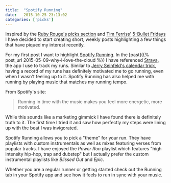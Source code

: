 ```yaml
---
title:  "Spotify Running"
date:   2015-10-25 23:13:02
categories: ['picks']
---
```


Inspired by the [Ruby Rouge's](https://devchat.tv/ruby-rogues/) [picks section](https://devchat.tv/ruby-rogues/picks) and [Tim Ferriss'](http://fourhourworkweek.com/) [5-Bullet Fridays](http://www.fourhournewsletter.com/site/fourhourworkweeknewsletter/webform.html?wid=6&u=w&mg_param3=4) I have decided to start creating short, weekly posts highlighting a few things that have piqued my interest recently.

For my first post I want to highlight [Spotify Running](https://www.spotify.com/us/running/). In the [past]({% post_url 2015-05-09-why-i-love-the-cloud %}) I have referenced [Strava](https://www.strava.com/), the app I use to track my runs. Similar to [Jerry Seinfeld's calendar trick](http://lifehacker.com/281626/jerry-seinfelds-productivity-secret), having a record of my runs has definitely motivated me to go running, even when I wasn't feeling up to it. Spotify Running has also helped me with running by playing music that matches my running tempo.

From Spotify's site:

> Running in time with the music makes you feel more energetic, more motivated.

While this sounds like a marketing gimmick I have found there is definitely truth to it. The first time I tried it and saw how perfectly my steps were lining up with the beat I was invigorated.

Spotify Running allows you to pick a "theme" for your run. They have playlists with custom instrumentals as well as mixes featuring verses from popular tracks. I have enjoyed the *Power Run* playlist which features  "high intensity hip-hop, trap and dubstep"  but I actually prefer the custom instrumental playlists like *Blissed Out* and *Epic*.

Whether you are a regular runner or getting started check out the Running tab in your Spotify app and see how it feels to run in sync with your music.
